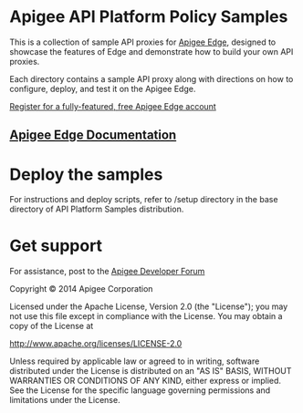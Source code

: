# Apigee API Platform Policy Samples

This is a collection of sample API proxies for [Apigee Edge](http://apigee.com/about/enterprise), designed to showcase the features of Edge and demonstrate how to build your own API proxies.

Each directory contains a sample API proxy along with directions
on how to configure, deploy, and test it on the Apigee Edge.

[Register for a fully-featured, free Apigee Edge account](
https://accounts.apigee.com/accounts/sign_up)

## [Apigee Edge Documentation](http://apigee.com/docs)

# Deploy the samples

For instructions and deploy scripts, refer to /setup directory in the 
base directory of API Platform Samples distribution.

# Get support

For assistance, post to the [Apigee Developer Forum](http://support.apigee.com)

Copyright © 2014 Apigee Corporation

Licensed under the Apache License, Version 2.0 (the "License"); you may 
not use this file except in compliance with the License. You may obtain 
a copy of the License at

http://www.apache.org/licenses/LICENSE-2.0

Unless required by applicable law or agreed to in writing, software
distributed under the License is distributed on an "AS IS" BASIS,
WITHOUT WARRANTIES OR CONDITIONS OF ANY KIND, either express or implied.
See the License for the specific language governing permissions and
limitations under the License.

